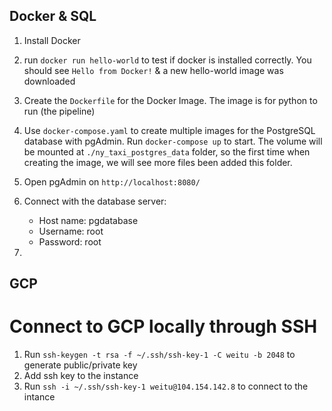 ## Docker & SQL
1. Install Docker
2. run `docker run hello-world` to test if docker is installed correctly. You should see `Hello from Docker!` & a new hello-world image was downloaded
3. Create the `Dockerfile` for the Docker Image. The image is for python to run (the pipeline)
4. Use `docker-compose.yaml` to create multiple images for the PostgreSQL database with pgAdmin. Run `docker-compose up` to start. The volume will be mounted at `./ny_taxi_postgres_data` folder, so the first time when creating the image, we will see more files been added this folder.
5. Open pgAdmin on `http://localhost:8080/` 
6. Connect with the database server: 
   
   - Host name: pgdatabase
   - Username: root
   - Password: root

7. 



## GCP
# Connect to GCP locally through SSH
1. Run `ssh-keygen -t rsa -f ~/.ssh/ssh-key-1 -C weitu -b 2048` to generate public/private key
2. Add ssh key to the instance
3. Run `ssh -i ~/.ssh/ssh-key-1 weitu@104.154.142.8` to connect to the intance